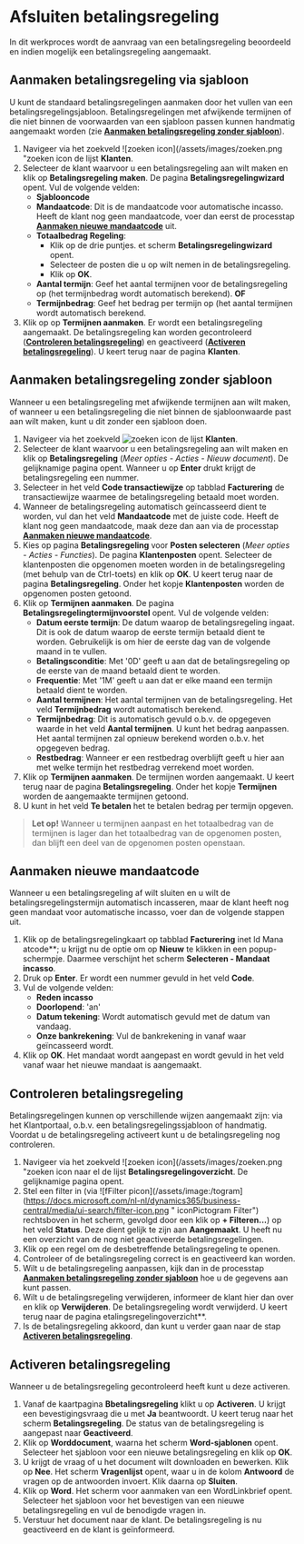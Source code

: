 # Afsluiten betalingsregeling

In dit werkproces wordt de aanvraag van een betalingsregeling beoordeeld en indien mogelijk een betalingsregeling aangemaakt.

## Aanmaken betalingsregeling via sjabloon
U kunt de standaard betalingsregelingen aanmaken door het vullen van een betalingsregelingsjabloon. Betalingsregelingen met afwijkende termijnen of die niet binnen de voorwaarden van een sjabloon passen kunnen handmatig aangemaakt worden (zie **[Aanmaken betalingsregeling zonder sjabloon](#aanmaken-betalingsregeling-zonder-sjabloon)**).

 1. Navigeer via het zoekveld ![zoeken icon](/assets/images/zoeken.png "zoeken icon de lijst **Klanten**.
 2. Selecteer de klant waarvoor u een betalingsregeling aan wilt maken en klik op **Betalingsregeling maken**. De pagina **Betalingsregelingwizard** opent. Vul de volgende velden: 
	-	**Sjablooncode**
	-	**Mandaatcode**: Dit is de mandaatcode voor automatische incasso. Heeft de klant nog geen mandaatcode, voer dan eerst de processtap **[Aanmaken nieuwe mandaatcode](#aanmaken-nieuwe-mandaatcode)** uit. 
	-	**Totaalbedrag Regeling**:
		-	Klik op de drie puntjes. et scherm **Betalingsregelingwizard** opent. 
		-	Selecteer de posten die u op wilt nemen in de betalingsregeling.
		-	Klik op **OK**.
	-	**Aantal termijn**: Geef het aantal termijnen voor de betalingsregeling op (het termijnbedrag wordt automatisch berekend).
	**OF**
	-	**Termijnbedrag**: Geef het bedrag per termijn op (het aantal termijnen wordt automatisch berekend.
 3. Klik op op **Termijnen aanmaken**. Er wordt een betalingsregeling aangemaakt. De betalingsregeling kan worden gecontroleerd (**[Controleren betalingsregeling](#controleren-betalingsregeling)**) en geactiveerd (**[Activeren betalingsregeling](#activeren-betalingsregeling)**). U keert terug naar de pagina **Klanten**.


## Aanmaken betalingsregeling zonder sjabloon
Wanneer u een betalingsregeling met afwijkende termijnen aan wilt maken, of wanneer u een betalingsregeling die niet binnen de sjabloonwaarde past aan wilt maken, kunt u dit zonder een sjabloon doen. 

1. Navigeer via het zoekveld ![zoeken icon](/assets/images/zoeken.png "zoeken icon") de lijst **Klanten**. 
2. Selecteer de klant waarvoor u een betalingsregeling aan wilt maken en klik op **Betalingsregeling** (*Meer opties - Acties - Nieuw document*). De gelijknamige pagina opent. Wanneer u op **Enter** drukt krijgt de betalingsregeling een nummer. 
3. Selecteer in het veld **Code transactiewijze** op tabblad **Facturering** de transactiewijze waarmee de betalingsregeling betaald moet worden. 
4. Wanneer de betalingsregeling automatisch geïncasseerd dient te worden, vul dan het veld **Mandaatcode** met de juiste code. Heeft de klant nog geen mandaatcode, maak deze dan aan via de processtap **[Aanmaken nieuwe mandaatcode](#aanmaken-nieuwe-mandaatcode)**.
5. Kies op pagina **Betalingsregeling** voor **Posten selecteren** (*Meer opties - Acties - Functies*). De pagina **Klantenposten** opent. Selecteer de klantenposten die opgenomen moeten worden in de betalingsregeling (met behulp van de Ctrl-toets) en klik op **OK**. U keert terug naar de pagina **Betalingsregeling**. Onder het kopje **Klantenposten** worden de opgenomen posten getoond.
6. Klik op **Termijnen aanmaken**. De pagina **Betalingsregelingtermijnvoorstel** opent. Vul de volgende velden:
	- **Datum eerste termijn**: De datum waarop de betalingsregeling ingaat. Dit is ook de datum waarop de eerste termijn betaald dient te worden. Gebruikelijk is om hier de eerste dag van de volgende maand in te vullen. 
	- **Betalingsconditie**: Met '0D' geeft u aan dat de betalingsregeling op de eerste van de maand betaald dient te worden.
	- **Frequentie**: Met '1M' geeft u aan dat er elke maand een termijn betaald dient te worden.
	- **Aantal termijnen**: Het aantal termijnen van de betalingsregeling. Het veld **Termijnbedrag** wordt automatisch berekend.
	- **Termijnbedrag**: Dit is automatisch gevuld o.b.v. de opgegeven waarde in het veld **Aantal termijnen**. U kunt het bedrag aanpassen. Het aantal termijnen zal opnieuw berekend worden o.b.v. het opgegeven bedrag. 
	- **Restbedrag**: Wanneer er een restbedrag overblijft geeft u hier aan met welke termijn het restbedrag verrekend moet worden.
7. Klik op **Termijnen aanmaken**. De termijnen worden aangemaakt. U keert terug naar de pagina **Betalingsregeling**. Onder het kopje **Termijnen** worden de aangemaakte termijnen getoond.
8.  U kunt in het veld **Te betalen** het te betalen bedrag per termijn opgeven.
>**Let op!** Wanneer u termijnen aanpast en het totaalbedrag van de termijnen is lager dan het totaalbedrag van de opgenomen posten, dan blijft een deel van de opgenomen posten openstaan.

## Aanmaken nieuwe mandaatcode

Wanneer u een betalingsregeling af wilt sluiten en u wilt de betalingsregelingstermijn automatisch incasseren, maar de klant heeft nog geen mandaat voor automatische incasso, voer dan de volgende stappen uit.

1. Klik op de betalingsregelingkaart op tabblad **Facturering** inet ld Mana atcode**; u krijgt nu de optie om op **Nieuw** te klikken in een popup-schermpje. Daarmee verschijnt het scherm **Selecteren - Mandaat incasso**.
2. Druk op **Enter**. Er wordt een nummer gevuld in het veld **Code**.
3. Vul de volgende velden:
	- **Reden incasso**
	- **Doorlopend**: 'an'
	- **Datum tekening**: Wordt automatisch gevuld met de datum van vandaag.
	- **Onze bankrekening**: Vul de bankrekening in vanaf waar geïncasseerd wordt. 
3. Klik op **OK**. Het mandaat wordt aangepast en wordt gevuld in het veld vanaf waar het nieuwe mandaat is aangemaakt. 

## Controleren betalingsregeling

Betalingsregelingen kunnen op verschillende wijzen aangemaakt zijn: via het Klantportaal, o.b.v. een betalingsregelingssjabloon of handmatig. Voordat u de betalingsregeling activeert kunt u de betalingsregeling nog controleren. 

1. Navigeer via het zoekveld ![zoeken icon](/assets/images/zoeken.png "zoeken icon naar el de lijst **Betalingsregelingoverzicht**.  De gelijknamige pagina opent.
2. Stel een filter in (via ![fFilter picon](/assets/image:/togram](https://docs.microsoft.com/nl-nl/dynamics365/business-central/media/ui-search/filter-icon.png " iconPictogram Filter") rechtsboven in het scherm, gevolgd door een klik op **+ Filteren...**) op het veld **Status**. Deze dient gelijk te zijn aan **Aangemaakt**. U heeft nu een overzicht van de nog niet geactiveerde betalingsregelingen. 
3. Klik op een regel om de desbetreffende betalingsregeling te openen. 
4. Controleer of de betalingsregeling correct is en geactiveerd kan worden. 
5. Wilt u de betalingsregeling aanpassen, kijk dan in de processtap **[Aanmaken betalingsregeling zonder sjabloon](#aanmaken-betalingsregeling-zonder-sjabloon)** hoe u de gegevens aan kunt passen.
6. Wilt u de betalingsregeling verwijderen, informeer de klant hier dan over en klik op **Verwijderen**. De betalingsregeling wordt verwijderd. U keert terug naar de pagina etalingsregelingoverzicht**.
7. Is de betalingsregeling akkoord, dan kunt u verder gaan naar de stap **[Activeren betalingsregeling](#activeren-betalingsregeling)**. 

## Activeren betalingsregeling
Wanneer u de betalingsregeling gecontroleerd heeft kunt u deze activeren. 

1. Vanaf de kaartpagina **Bbetalingsregeling** klikt u op **Activeren**. U krijgt een bevestigingsvraag die u met **Ja** beantwoordt. U keert terug naar het scherm **Betalingsregeling**. De status van de betalingsregeling is aangepast naar **Geactiveerd**. 
2. Klik op **Worddocument**, waarna het scherm **Word-sjablonen** opent. Selecteer het sjabloon voor een nieuwe betalingsregeling en klik op **OK**. 
3. U krijgt de vraag of u het document wilt downloaden en bewerken. Klik op **Nee**. Het scherm **Vragenlijst** opent, waar u in de kolom **Antwoord** de vragen op de antwoorden invoert. Klik daarna op **Sluiten**. 
4. Klik op **Word**. Het scherm voor aanmaken van een WordLinkbrief opent. Selecteer het sjabloon voor het bevestigen van een nieuwe betalingsregeling en vul de benodigde vragen in. 
5. Verstuur het document naar de klant. De betalingsregeling is nu geactiveerd en de klant is geïnformeerd.



<!--stackedit_data:
eyJoaXN0b3J5IjpbLTIxNDU3NDU1ODEsMTMwNDE1MDMwMiw2Nj
UwMjQ5MDksMTU4MjYxNTY1OSwzODA2NTQyNzcsNjIzMDA1NzM5
LC0xMzQxOTUyNDUyLDE0NjE5NjY3MjYsNDg5MTI5ODEyLDgwNj
g4OTAxOSwtMjA1MTQ1ODYxNiwtNjkyNTQ4OTM4LDEwNDUwODkz
NTIsMTQyNjg4OTUyMSwtMTQyMDg1MDU3MSwtNTM4OTY2MTA3LD
U1MDI2NTczMV19
-->